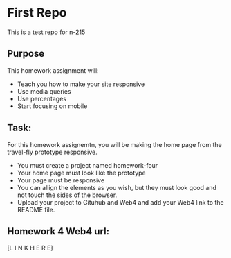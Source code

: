 # First Repo

This is a test repo for n-215

## Purpose

This homework assignment will:

* Teach you how to make your site responsive
* Use media queries
* Use percentages 
* Start focusing on mobile

## Task:

For this homework assignemtn, you will be making the home page from the travel-fly prototype responsive.

- You must create a project named homework-four
- Your home page must look like the prototype
- Your page must be responsive
- You can allign the elements as you wish, but they must look good and not touch the sides of the browser.
- Upload your project to Gituhub and Web4 and add your Web4 link to the README file.

## Homework 4 Web4 url:
[L I N K   H E R E]